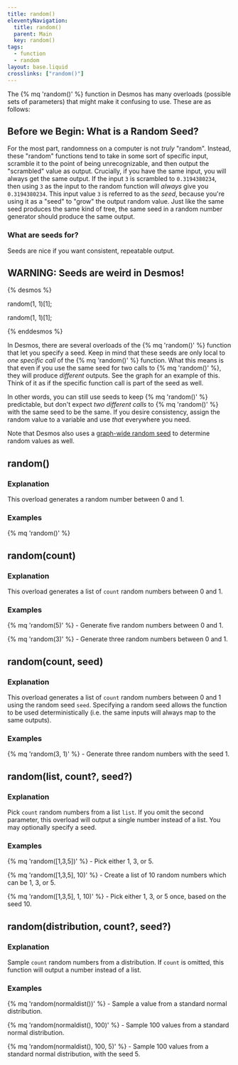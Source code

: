 ```yaml
---
title: random()
eleventyNavigation:
  title: random()
  parent: Main
  key: random()
tags:
  - function
  - random
layout: base.liquid
crosslinks: ["random()"]
---
```


The {% mq 'random()' %} function in Desmos has many overloads (possible sets of parameters) that might make it confusing to use. These are as follows:

## Before we Begin: What is a Random Seed?

For the most part, randomness on a computer is not _truly_ "random". Instead, these "random" functions tend to take in some sort of specific input, scramble it to the point of being unrecognizable, and then output the "scrambled" value as output. Crucially, if you have the same input, you will always get the same output. If the input `3` is scrambled to `0.3194380234`, then using `3` as the input to the random function will _always_ give you `0.3194380234`. This input value `3` is referred to as the _seed_, because you're using it as a "seed" to "grow" the output random value. Just like the same seed produces the same kind of tree, the same seed in a random number generator should produce the same output.

### What are seeds for?

Seeds are nice if you want consistent, repeatable output.

## WARNING: Seeds are weird in Desmos!

<div class="small-narrow-desmos float-right">

{% desmos %}

random(1, 1)[1];

random(1, 1)[1];

{% enddesmos %}

</div>

In Desmos, there are several overloads of the {% mq 'random()' %} function that let you specify a seed. Keep in mind that these seeds are only local to _one specific call_ of the {% mq 'random()' %} function. What this means is that even if you use the same seed for two calls to {% mq 'random()' %}, they will produce _different_ outputs. See the graph for an example of this. Think of it as if the specific function call is part of the seed as well.

In other words, you can still use seeds to keep {% mq 'random()' %} predictable, but don't expect _two different calls_ to {% mq 'random()' %} with the same seed to be the same. If you desire consistency, assign the random value to a variable and use _that_ everywhere you need.

Note that Desmos also uses a [graph-wide random seed](https://www.desmos.com/api/v1.8/docs/index.html#document-randomness) to determine random values as well.

## random()

### Explanation

This overload generates a random number between 0 and 1.

### Examples

{% mq 'random()' %}

## random(count)

### Explanation

This overload generates a list of <code>count</code> random numbers between 0 and 1.

### Examples

{% mq 'random(5)' %} - Generate five random numbers between 0 and 1.

{% mq 'random(3)' %} - Generate three random numbers between 0 and 1.

## random(count, seed)

### Explanation

This overload generates a list of <code>count</code> random numbers between 0 and 1 using the random seed <code>seed</code>. Specifying a random seed allows the function to be used deterministically (i.e. the same inputs will always map to the same outputs).

### Examples

{% mq 'random(3, 1)' %} - Generate three random numbers with the seed 1.

## random(list, count?, seed?)

### Explanation

Pick <code>count</code> random numbers from a list <code>list</code>. If you omit the second parameter, this overload will output a single number instead of a list. You may optionally specify a seed.

### Examples

{% mq 'random([1,3,5])' %} - Pick either 1, 3, or 5.

{% mq 'random([1,3,5], 10)' %} - Create a list of 10 random numbers which can be 1, 3, or 5.

{% mq 'random([1,3,5], 1, 10)' %} - Pick either 1, 3, or 5 once, based on the seed 10.

## random(distribution, count?, seed?)

### Explanation

Sample <code>count</code> random numbers from a distribution. If <code>count</code> is omitted, this function will output a number instead of a list.

### Examples

{% mq 'random(normaldist())' %} - Sample a value from a standard normal distribution.

{% mq 'random(normaldist(), 100)' %} - Sample 100 values from a standard normal distribution.

{% mq 'random(normaldist(), 100, 5)' %} - Sample 100 values from a standard normal distribution, with the seed 5.
